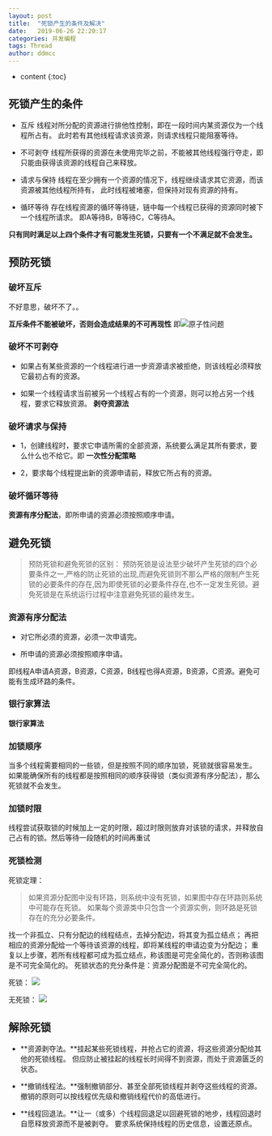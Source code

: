 ```yaml
---
layout: post
title:  "死锁产生的条件及解决"
date:   2019-06-26 22:20:17
categories: 并发编程
tags: Thread
author: ddmcc
---
```


* content
{:toc}


## 死锁产生的条件

- 互斥
线程对所分配的资源进行排他性控制，即在一段时间内某资源仅为一个线程所占有。
此时若有其他线程请求该资源，则请求线程只能阻塞等待。

- 不可剥夺
线程所获得的资源在未使用完毕之前，不能被其他线程强行夺走，即只能由获得该资源的线程自己来释放。





- 请求与保持
线程在至少拥有一个资源的情况下，线程继续请求其它资源，而该资源被其他线程所持有，
此时线程被堵塞，但保持对现有资源的持有。

- 循环等待
存在线程资源的循环等待链，链中每一个线程已获得的资源同时被下一个线程所请求。
即A等待B，B等待C，C等待A。

**只有同时满足以上四个条件才有可能发生死锁，只要有一个不满足就不会发生。**

## 预防死锁

### 破坏互斥
不好意思，破坏不了。。

**互斥条件不能被破坏，否则会造成结果的不可再现性** 即![原子性问题](https://ddmcc.space/2019/06/24/how-to-understand-thread-safety/#%E5%8E%9F%E5%AD%90%E6%80%A7%E9%97%AE%E9%A2%98)

### 破坏不可剥夺
- 如果占有某些资源的一个线程进行进一步资源请求被拒绝，则该线程必须释放它最初占有的资源。

- 如果一个线程请求当前被另一个线程占有的一个资源，则可以抢占另一个线程，要求它释放资源。 **剥夺资源法**

### 破坏请求与保持
- 1，创建线程时，要求它申请所需的全部资源，系统要么满足其所有要求，要么什么也不给它。即 **一次性分配策略**

- 2，要求每个线程提出新的资源申请前，释放它所占有的资源。

### 破坏循环等待
**资源有序分配法**，即所申请的资源必须按照顺序申请。

## 避免死锁

>预防死锁和避免死锁的区别： 
>预防死锁是设法至少破坏产生死锁的四个必要条件之一,严格的防止死锁的出现,而避免死锁则不那么严格的限制产生死锁的必要条件的存在,因为即使死锁的必要条件存在,也不一定发生死锁。避免死锁是在系统运行过程中注意避免死锁的最终发生。

### 资源有序分配法
- 对它所必须的资源，必须一次申请完。

- 所申请的资源必须按照顺序申请。

即线程A申请A资源，B资源，C资源，B线程也得A资源，B资源，C资源。避免可能有生成环路的条件。

### 银行家算法
**银行家算法**

### 加锁顺序
当多个线程需要相同的一些锁，但是按照不同的顺序加锁，死锁就很容易发生。
如果能确保所有的线程都是按照相同的顺序获得锁（类似资源有序分配法），那么死锁就不会发生。

### 加锁时限
线程尝试获取锁的时候加上一定的时限，超过时限则放弃对该锁的请求，并释放自己占有的锁。然后等待一段随机的时间再重试

### 死锁检测
死锁定理：

>如果资源分配图中没有环路，则系统中没有死锁，如果图中存在环路则系统中可能存在死锁。
>如果每个资源类中只包含一个资源实例，则环路是死锁存在的充分必要条件。

找一个非孤立、只有分配边的线程结点，去掉分配边，将其变为孤立结点；
再把相应的资源分配给一个等待该资源的线程，即将某线程的申请边变为分配边；
重复以上步骤，若所有线程都可成为孤立结点，称该图是可完全简化的，否则称该图是不可完全简化的。 
死锁状态的充分条件是：资源分配图是不可完全简化的。

死锁：
![](https://img-blog.csdn.net/2018072312123883?watermark/2/text/aHR0cHM6Ly9ibG9nLmNzZG4ubmV0L21hbmlhY3h4/font/5a6L5L2T/fontsize/400/fill/I0JBQkFCMA==/dissolve/70)

无死锁：
![](https://img-blog.csdn.net/20180723121304451?watermark/2/text/aHR0cHM6Ly9ibG9nLmNzZG4ubmV0L21hbmlhY3h4/font/5a6L5L2T/fontsize/400/fill/I0JBQkFCMA==/dissolve/70)


## 解除死锁

- **资源剥夺法。**挂起某些死锁线程，并抢占它的资源，将这些资源分配给其他的死锁线程。
但应防止被挂起的线程长时间得不到资源，而处于资源匮乏的状态。

- **撤销线程法。**强制撤销部分、甚至全部死锁线程并剥夺这些线程的资源。
撤销的原则可以按线程优先级和撤销线程代价的高低进行。

- **线程回退法。**让一（或多）个线程回退足以回避死锁的地步，线程回退时自愿释放资源而不是被剥夺。
要求系统保持线程的历史信息，设置还原点。


